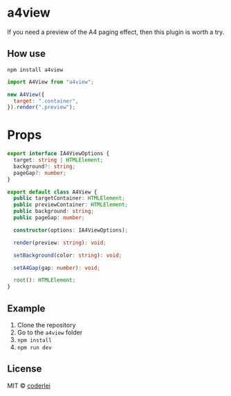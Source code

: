 # a4view

If you need a preview of the A4 paging effect, then this plugin is worth a try.

## How use

```base
npm install a4view
```

```js
import A4View from "a4view";

new A4View({
  target: ".container",
}).render(".preview");
```

# Props

```ts
export interface IA4ViewOptions {
  target: string | HTMLElement;
  background?: string;
  pageGap?: number;
}

export default class A4View {
  public targetContainer: HTMLElement;
  public previewContainer: HTMLElement;
  public background: string;
  public pageGap: number;

  constructor(options: IA4ViewOptions);

  render(preview: string): void;

  setBackground(color: string): void;

  setA4Gap(gap: number): void;

  root(): HTMLElement;
}
```

## Example
1. Clone the repository
2. Go to the `a4view` folder
3. `npm install`
4. `npm run dev`

## License

MIT © [coderlei](./license)

